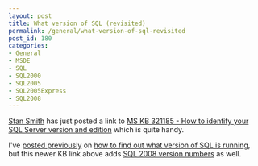```yaml
---
layout: post
title: What version of SQL (revisited)
permalink: /general/what-version-of-sql-revisited
post_id: 180
categories:
- General
- MSDE
- SQL
- SQL2000
- SQL2005
- SQL2005Express
- SQL2008
---
```


[Stan Smith](http://www.adsprogramming.com/) has just posted a link to [MS KB 321185 - How to identify your SQL Server version and edition](http://support.microsoft.com/kb/321185) which is quite handy.
<!--more-->

I've [posted previously](http://ben.hamilton.id.au/sql/sql-2005-versions) on [how to find out what version of SQL is running](http://ben.hamilton.id.au/microsoft/what-version-of-sql-server-is-running), but this newer KB link above adds [SQL 2008 version numbers](http://support.microsoft.com/kb/321185) as well.
